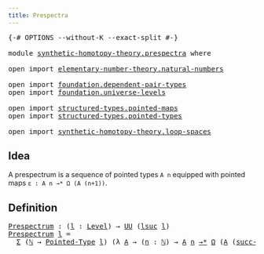 ```yaml
---
title: Prespectra
---
```


<pre class="Agda"><a id="36" class="Symbol">{-#</a> <a id="40" class="Keyword">OPTIONS</a> <a id="48" class="Pragma">--without-K</a> <a id="60" class="Pragma">--exact-split</a> <a id="74" class="Symbol">#-}</a>

<a id="79" class="Keyword">module</a> <a id="86" href="synthetic-homotopy-theory.prespectra.html" class="Module">synthetic-homotopy-theory.prespectra</a> <a id="123" class="Keyword">where</a>

<a id="130" class="Keyword">open</a> <a id="135" class="Keyword">import</a> <a id="142" href="elementary-number-theory.natural-numbers.html" class="Module">elementary-number-theory.natural-numbers</a>

<a id="184" class="Keyword">open</a> <a id="189" class="Keyword">import</a> <a id="196" href="foundation.dependent-pair-types.html" class="Module">foundation.dependent-pair-types</a>
<a id="228" class="Keyword">open</a> <a id="233" class="Keyword">import</a> <a id="240" href="foundation.universe-levels.html" class="Module">foundation.universe-levels</a>

<a id="268" class="Keyword">open</a> <a id="273" class="Keyword">import</a> <a id="280" href="structured-types.pointed-maps.html" class="Module">structured-types.pointed-maps</a>
<a id="310" class="Keyword">open</a> <a id="315" class="Keyword">import</a> <a id="322" href="structured-types.pointed-types.html" class="Module">structured-types.pointed-types</a>

<a id="354" class="Keyword">open</a> <a id="359" class="Keyword">import</a> <a id="366" href="synthetic-homotopy-theory.loop-spaces.html" class="Module">synthetic-homotopy-theory.loop-spaces</a>
</pre>
## Idea

A prespectrum is a sequence of pointed types `A n` equipped with pointed maps `ε : A n →* Ω (A (n+1))`.

## Definition

<pre class="Agda"><a id="Prespectrum"></a><a id="546" href="synthetic-homotopy-theory.prespectra.html#546" class="Function">Prespectrum</a> <a id="558" class="Symbol">:</a> <a id="560" class="Symbol">(</a><a id="561" href="synthetic-homotopy-theory.prespectra.html#561" class="Bound">l</a> <a id="563" class="Symbol">:</a> <a id="565" href="Agda.Primitive.html#597" class="Postulate">Level</a><a id="570" class="Symbol">)</a> <a id="572" class="Symbol">→</a> <a id="574" href="foundation-core.universe-levels.html#235" class="Primitive">UU</a> <a id="577" class="Symbol">(</a><a id="578" href="Agda.Primitive.html#780" class="Primitive">lsuc</a> <a id="583" href="synthetic-homotopy-theory.prespectra.html#561" class="Bound">l</a><a id="584" class="Symbol">)</a>
<a id="586" href="synthetic-homotopy-theory.prespectra.html#546" class="Function">Prespectrum</a> <a id="598" href="synthetic-homotopy-theory.prespectra.html#598" class="Bound">l</a> <a id="600" class="Symbol">=</a>
  <a id="604" href="foundation-core.dependent-pair-types.html#515" class="Record">Σ</a> <a id="606" class="Symbol">(</a><a id="607" href="elementary-number-theory.natural-numbers.html#1530" class="Datatype">ℕ</a> <a id="609" class="Symbol">→</a> <a id="611" href="structured-types.pointed-types.html#383" class="Function">Pointed-Type</a> <a id="624" href="synthetic-homotopy-theory.prespectra.html#598" class="Bound">l</a><a id="625" class="Symbol">)</a> <a id="627" class="Symbol">(λ</a> <a id="630" href="synthetic-homotopy-theory.prespectra.html#630" class="Bound">A</a> <a id="632" class="Symbol">→</a> <a id="634" class="Symbol">(</a><a id="635" href="synthetic-homotopy-theory.prespectra.html#635" class="Bound">n</a> <a id="637" class="Symbol">:</a> <a id="639" href="elementary-number-theory.natural-numbers.html#1530" class="Datatype">ℕ</a><a id="640" class="Symbol">)</a> <a id="642" class="Symbol">→</a> <a id="644" href="synthetic-homotopy-theory.prespectra.html#630" class="Bound">A</a> <a id="646" href="synthetic-homotopy-theory.prespectra.html#635" class="Bound">n</a> <a id="648" href="structured-types.pointed-maps.html#968" class="Function Operator">→*</a> <a id="651" href="synthetic-homotopy-theory.loop-spaces.html#1221" class="Function">Ω</a> <a id="653" class="Symbol">(</a><a id="654" href="synthetic-homotopy-theory.prespectra.html#630" class="Bound">A</a> <a id="656" class="Symbol">(</a><a id="657" href="elementary-number-theory.natural-numbers.html#1564" class="InductiveConstructor">succ-ℕ</a> <a id="664" href="synthetic-homotopy-theory.prespectra.html#635" class="Bound">n</a><a id="665" class="Symbol">)))</a>
</pre>